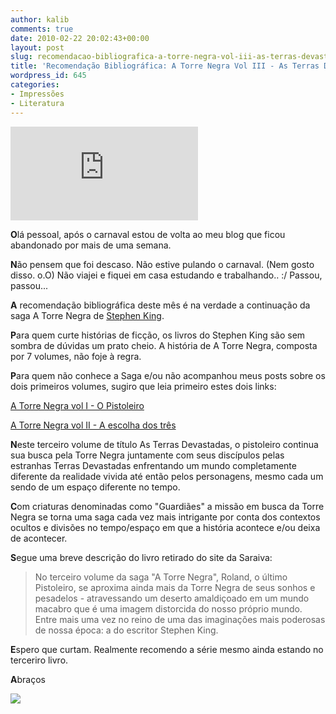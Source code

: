 ```yaml
---
author: kalib
comments: true
date: 2010-02-22 20:02:43+00:00
layout: post
slug: recomendacao-bibliografica-a-torre-negra-vol-iii-as-terras-devastadas
title: 'Recomendação Bibliográfica: A Torre Negra Vol III - As Terras Devastadas'
wordpress_id: 645
categories:
- Impressões
- Literatura
---
```


![](https://www.livrariasaraiva.com.br/imagem/imagem.dll?L=500&A=-1&pro_id=173185&PIM_Id=)



**O**lá pessoal, após o carnaval estou de volta ao meu blog que ficou abandonado por mais de uma semana.

**N**ão pensem que foi descaso. Não estive pulando o carnaval. (Nem gosto disso. o.O) Não viajei e fiquei em casa estudando e trabalhando.. :/ Passou, passou...

**A** recomendação bibliográfica deste mês é na verdade a continuação da saga A Torre Negra de [Stephen King](http://pt.wikipedia.org/wiki/Stephen_King).

**P**ara quem curte histórias de ficção, os livros do Stephen King são sem sombra de dúvidas um prato cheio. A história de A Torre Negra, composta por 7 volumes, não foje à regra.

**P**ara quem não conhece a Saga e/ou não acompanhou meus posts sobre os dois primeiros volumes, sugiro que leia primeiro estes dois links:

[A Torre Negra vol I - O Pistoleiro](http://marcelocavalcante.net/portal/2009/06/21/recomendacao-bibliografica-do-voo%c2%bf-o-pistoleiro/)

[A Torre Negra vol II - A escolha dos três](http://marcelocavalcante.net/portal/2009/09/08/recomendacao-bibliografica-a-escolha-dos-tres-a-torre-negra-vol-ii/)

**N**este terceiro volume de título As Terras Devastadas, o pistoleiro continua sua busca pela Torre Negra juntamente com seus discípulos pelas estranhas Terras Devastadas enfrentando um mundo completamente diferente da realidade vivida até então pelos personagens, mesmo cada um sendo de um espaço diferente no tempo.

**C**om criaturas denominadas como "Guardiães" a missão em busca da Torre Negra se torna uma saga cada vez mais intrigante por conta dos contextos ocultos e divisões no tempo/espaço em que a história acontece e/ou deixa de acontecer.

**S**egue uma breve descrição do livro retirado do site da Saraiva:


> No terceiro volume da saga "A Torre Negra", Roland, o último Pistoleiro, se aproxima ainda mais da Torre Negra de seus sonhos e pesadelos - atravessando um deserto amaldiçoado em um mundo macabro que é uma imagem distorcida do nosso próprio mundo. Entre mais uma vez no reino de uma das imaginações mais poderosas de nossa época: a do escritor Stephen King.


**E**spero que curtam. Realmente recomendo a série mesmo ainda estando no terceriro livro.


**A**braços




![](http://www.marcelocavalcante.net/portal/imgs/userbar.gif)
